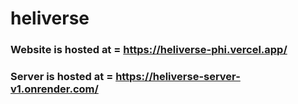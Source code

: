 # heliverse

### Website is hosted at = https://heliverse-phi.vercel.app/
### Server is hosted at = https://heliverse-server-v1.onrender.com/

